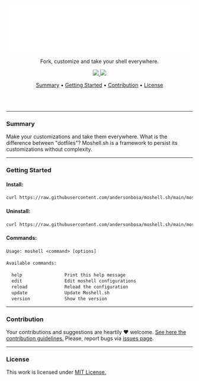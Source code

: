 <section align="center">
  <br>
  <br>
  <img src="docs/banner.svg" title="Project banner" alt="Project banner" />

  <p>
  <p>Fork, customize and take your shell everywhere.</p>
  <!-- <p><i>aka, mô querido shellsin.</i></p> -->
  <p align="center">
    <a href="/LICENSE.md">
      <img src="https://img.shields.io/badge/license-MIT-pink.svg">
    </a>
    <a href="https://github.com/andersonbosa/moshell.sh/releases">
      <img src="https://img.shields.io/badge/version-beta-pink.svg">
    </a>
  </p>
  </p>

  <p>
    <a href="#summary">Summary</a> •
    <a href="#getting-started">Getting Started</a> •
    <a href="#contribution">Contribution</a> •
    <a href="#license">License</a>
  </p>
  <br>
  <br>
</section>


---


### Summary

Make your customizations and take them everywhere. What is the difference between "dotfiles"? 
Moshell.sh is a framework to persist its customizations without complexity.

---

### Getting Started

#### Install:

```bash
curl https://raw.githubusercontent.com/andersonbosa/moshell.sh/main/moshell.sh/tools/install.sh | bash -s
```

#### Uninstall:

```bash
curl https://raw.githubusercontent.com/andersonbosa/moshell.sh/main/moshell.sh/tools/uninstall.sh | bash -s
```

#### Commands:

```
Usage: moshell <command> [options]

Available commands:

  help                Print this help message
  edit                Edit moshell configurations
  reload              Reload the configuration
  update              Update Moshell.sh
  version             Show the version
```

---

### Contribution

Your contributions and suggestions are heartily ♥ welcome. [See here the contribution guidelines.](/.github/CONTRIBUTING.md) Please, report bugs via [issues page](https://github.com/andersonbosa/moshell.sh/issues).

---

### License

This work is licensed under [MIT License.](/LICENSE.md)
